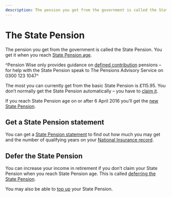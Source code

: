 ```yaml
---
description: The pension you get from the government is called the State Pension. Pension Wise only provides guidance on defined contribution pensions.
---
```


# The State Pension

The pension you get from the government is called the State Pension. You get it when you reach [State Pension age](https://www.gov.uk/calculate-state-pension).

^Pension Wise only provides guidance on [defined contribution](/pension-types) pensions – for help with the State Pension speak to The Pensions Advisory Service on 0300 123 1047^

The most you can currently get from the basic State Pension is £115.95. You don’t normally get the State Pension automatically – you have to [claim it](https://www.gov.uk/state-pension/how-to-claim).

If you reach State Pension age on or after 6 April 2016 you’ll get the [new State Pension](https://www.gov.uk/new-state-pension).

## Get a State Pension statement

You can get a [State Pension statement](https://www.gov.uk/state-pension-statement) to find out how much you may get and the number of qualifying years on your [National Insurance record](https://www.gov.uk/check-national-insurance-record).

## Defer the State Pension

You can increase your income in retirement if you don’t claim your State Pension when you reach State Pension age. This is called [deferring the State Pension](https://www.gov.uk/deferring-state-pension).

You may also be able to [top up](https://www.gov.uk/statepensiontopup) your State Pension.
